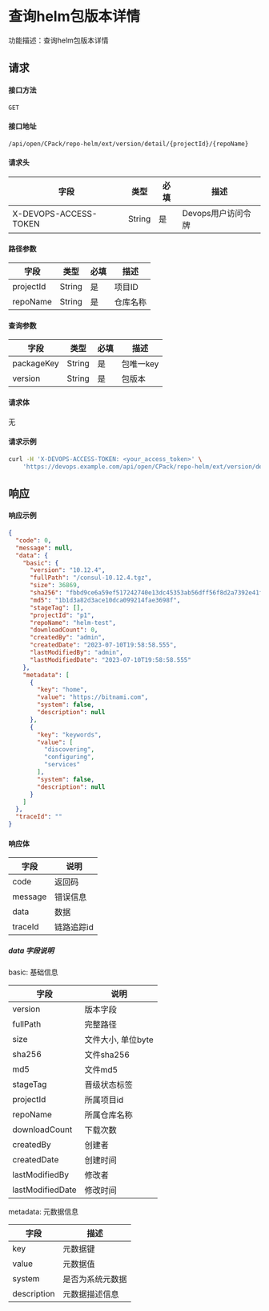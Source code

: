 # 查询helm包版本详情
功能描述：查询helm包版本详情



## 请求

#### 接口方法

`GET`

#### 接口地址

`/api/open/CPack/repo-helm/ext/version/detail/{projectId}/{repoName}`

#### 请求头

| 字段                  | 类型   | 必填 | 描述               |
| --------------------- | ------ | ---- | ------------------ |
| X-DEVOPS-ACCESS-TOKEN | String | 是   | Devops用户访问令牌 |

#### 路径参数

| 字段      | 类型   | 必填 | 描述     |
| --------- | ------ | ---- | -------- |
| projectId | String | 是   | 项目ID   |
| repoName  | String | 是   | 仓库名称 |

#### 查询参数

| 字段       | 类型   | 必填 | 描述      |
| ---------- | ------ | ---- | --------- |
| packageKey | String | 是   | 包唯一key |
| version    | String | 是   | 包版本    |

#### 请求体

无

#### 请求示例

```bash
curl -H 'X-DEVOPS-ACCESS-TOKEN: <your_access_token>' \
    'https://devops.example.com/api/open/CPack/repo-helm/ext/version/detail/{projectId}/{repoName}?packageKey=helm://consul&version=10.12.4'
```



## 响应

#### 响应示例

```json
{
  "code": 0,
  "message": null,
  "data": {
    "basic": {
      "version": "10.12.4",
      "fullPath": "/consul-10.12.4.tgz",
      "size": 36869,
      "sha256": "fbbd9ce6a59ef517242740e13dc45353ab56dff56f8d2a7392e41f885df192dd",
      "md5": "1b1d3a82d3ace10dca099214fae3698f",
      "stageTag": [],
      "projectId": "p1",
      "repoName": "helm-test",
      "downloadCount": 0,
      "createdBy": "admin",
      "createdDate": "2023-07-10T19:58:58.555",
      "lastModifiedBy": "admin",
      "lastModifiedDate": "2023-07-10T19:58:58.555"
    },
    "metadata": [
      {
        "key": "home",
        "value": "https://bitnami.com",
        "system": false,
        "description": null
      },
      {
        "key": "keywords",
        "value": [
          "discovering",
          "configuring",
          "services"
        ],
        "system": false,
        "description": null
      }
    ]
  },
  "traceId": ""
}
```

#### 响应体

| 字段      | 说明     |
|---------|--------|
| code    | 返回码    |
| message | 错误信息   |
| data    | 数据     |
| traceId | 链路追踪id |

##### data 字段说明

basic: 基础信息

| 字段               | 说明           |
|------------------|--------------|
| version          | 版本字段         |
| fullPath         | 完整路径         |
| size             | 文件大小, 单位byte |
| sha256           | 文件sha256     |
| md5              | 文件md5        |
| stageTag         | 晋级状态标签       |
| projectId        | 所属项目id       |
| repoName         | 所属仓库名称       |
| downloadCount    | 下载次数         |
| createdBy        | 创建者          |
| createdDate      | 创建时间         |
| lastModifiedBy   | 修改者          |
| lastModifiedDate | 修改时间         |

metadata: 元数据信息

| 字段          | 描述       |
|-------------|----------|
| key         | 元数据键     |
| value       | 元数据值     |
| system      | 是否为系统元数据 |
| description | 元数据描述信息  |
